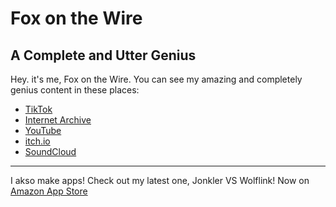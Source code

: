 # Fox on the Wire
## A Complete and Utter Genius

Hey. it's me, Fox on the Wire. You can see my amazing and completely genius content in these places:

- [TikTok](https://tiktok.com/@foxonthewire)
- [Internet Archive](https://archive.org/details/@foxonthewire)
- [YouTube](https://youtube.com/@foxonthewire?si=IzA3N9-Gs_7IicjH)
- [itch.io](https://foxonthewire.itch.io/)
- [SoundCloud](https://on.soundcloud.com/Xnfuy)

---

I akso make apps! Check out my latest one, Jonkler VS Wolflink! Now on [Amazon App Store](https://www.amazon.com/dp/B0DJ1YQBGL/ref=apps_sf_sta)
